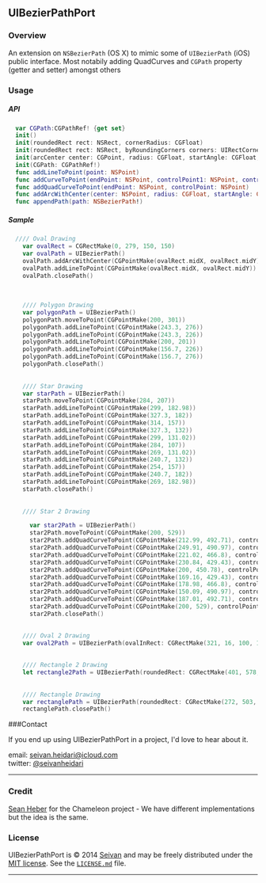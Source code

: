 ## UIBezierPathPort

### Overview
An extension on ```NSBezierPath``` (OS X) to mimic some of ```UIBezierPath``` (iOS) public interface.
Most notabily adding QuadCurves and ```CGPath``` property (getter and setter) amongst others



### Usage

##### API
```swift
  var CGPath:CGPathRef! {get set}
  init()
  init(roundedRect rect: NSRect, cornerRadius: CGFloat)
  init(roundedRect rect: NSRect, byRoundingCorners corners: UIRectCorner, cornerRadii: NSSize)
  init(arcCenter center: CGPoint, radius: CGFloat, startAngle: CGFloat, endAngle: CGFloat, clockwise: Bool)
  init(CGPath: CGPathRef!)
  func addLineToPoint(point: NSPoint)
  func addCurveToPoint(endPoint: NSPoint, controlPoint1: NSPoint, controlPoint2: NSPoint)
  func addQuadCurveToPoint(endPoint: NSPoint, controlPoint: NSPoint)
  func addArcWithCenter(center: NSPoint, radius: CGFloat, startAngle: CGFloat, endAngle: CGFloat, clockwise: Bool)
  func appendPath(path: NSBezierPath!)
```

##### Sample
```swift
  //// Oval Drawing
    var ovalRect = CGRectMake(0, 279, 150, 150)
    var ovalPath = UIBezierPath()
    ovalPath.addArcWithCenter(CGPointMake(ovalRect.midX, ovalRect.midY), radius: ovalRect.width / 2, startAngle: -33 * M_PI/180, endAngle: 33 * M_PI/180, clockwise: false)
    ovalPath.addLineToPoint(CGPointMake(ovalRect.midX, ovalRect.midY))
    ovalPath.closePath()
    
    
    
    //// Polygon Drawing
    var polygonPath = UIBezierPath()
    polygonPath.moveToPoint(CGPointMake(200, 301))
    polygonPath.addLineToPoint(CGPointMake(243.3, 276))
    polygonPath.addLineToPoint(CGPointMake(243.3, 226))
    polygonPath.addLineToPoint(CGPointMake(200, 201))
    polygonPath.addLineToPoint(CGPointMake(156.7, 226))
    polygonPath.addLineToPoint(CGPointMake(156.7, 276))
    polygonPath.closePath()
    
    
    //// Star Drawing
    var starPath = UIBezierPath()
    starPath.moveToPoint(CGPointMake(284, 207))
    starPath.addLineToPoint(CGPointMake(299, 182.98))
    starPath.addLineToPoint(CGPointMake(327.3, 182))
    starPath.addLineToPoint(CGPointMake(314, 157))
    starPath.addLineToPoint(CGPointMake(327.3, 132))
    starPath.addLineToPoint(CGPointMake(299, 131.02))
    starPath.addLineToPoint(CGPointMake(284, 107))
    starPath.addLineToPoint(CGPointMake(269, 131.02))
    starPath.addLineToPoint(CGPointMake(240.7, 132))
    starPath.addLineToPoint(CGPointMake(254, 157))
    starPath.addLineToPoint(CGPointMake(240.7, 182))
    starPath.addLineToPoint(CGPointMake(269, 182.98))
    starPath.closePath()
    
    
    //// Star 2 Drawing

      var star2Path = UIBezierPath()
      star2Path.moveToPoint(CGPointMake(200, 529))
      star2Path.addQuadCurveToPoint(CGPointMake(212.99, 492.71), controlPoint: CGPointMake(206.5, 529))
      star2Path.addQuadCurveToPoint(CGPointMake(249.91, 490.97), controlPoint: CGPointMake(212.99, 492.71))
      star2Path.addQuadCurveToPoint(CGPointMake(221.02, 466.8), controlPoint: CGPointMake(251.91, 484.49))
      star2Path.addQuadCurveToPoint(CGPointMake(230.84, 429.43), controlPoint: CGPointMake(221.02, 466.8))
      star2Path.addQuadCurveToPoint(CGPointMake(200, 450.78), controlPoint: CGPointMake(225.59, 425.42))
      star2Path.addQuadCurveToPoint(CGPointMake(169.16, 429.43), controlPoint: CGPointMake(200, 450.78))
      star2Path.addQuadCurveToPoint(CGPointMake(178.98, 466.8), controlPoint: CGPointMake(163.9, 433.43))
      star2Path.addQuadCurveToPoint(CGPointMake(150.09, 490.97), controlPoint: CGPointMake(178.98, 466.8))
      star2Path.addQuadCurveToPoint(CGPointMake(187.01, 492.71), controlPoint: CGPointMake(152.1, 497.45))
      star2Path.addQuadCurveToPoint(CGPointMake(200, 529), controlPoint: CGPointMake(187.01, 492.71))
      star2Path.closePath()

    
    //// Oval 2 Drawing
    var oval2Path = UIBezierPath(ovalInRect: CGRectMake(321, 16, 100, 100))
    
    
    //// Rectangle 2 Drawing
    let rectangle2Path = UIBezierPath(roundedRect: CGRectMake(401, 578, 100, 100), cornerRadius: 5)
    
    
    //// Rectangle Drawing
    var rectanglePath = UIBezierPath(roundedRect: CGRectMake(272, 503, 100, 100), byRoundingCorners: UIRectCorner.fromMask(UIRectCorner.TopRight.toRaw() | UIRectCorner.BottomLeft.toRaw()), cornerRadii: CGSizeMake(50, 50))
    rectanglePath.closePath()

``` 





###Contact

If you end up using UIBezierPathPort in a project, I'd love to hear about it.

email: [seivan.heidari@icloud.com](mailto:seivan.heidari@icloud.com)  
twitter: [@seivanheidari](https://twitter.com/seivanheidari)

***

### Credit
[Sean Heber](http://twitter.com/BigZaphod) for the Chameleon project - We have different implementations but the idea is the same. 

### License

UIBezierPathPort is © 2014 [Seivan](http://www.github.com/seivan) and may be freely
distributed under the [MIT license](http://opensource.org/licenses/MIT).
See the [`LICENSE.md`](https://github.com/seivan/UIBezierPathPort/blob/master/LICENSE.md) file.

*** 